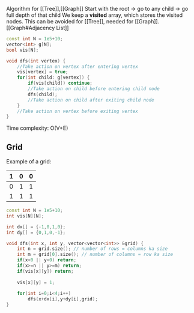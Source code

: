 Algorithm for [[Tree]],[[Graph]]
Start with the root -> go to any child -> go full depth of that child
We keep a **visited** array, which stores the visited nodes. This can be avoided for [[Tree]], needed for [[Graph]].
[[Graph#Adjacency List]]


```cpp
const int N = 1e5+10;
vector<int> g[N];
bool vis[N];

void dfs(int vertex) {
	//Take action on vertex after entering vertex
	vis[vertex] = true;
	for(int child: g[vertex]) {
		if(vis[child]) continue;
		//Take action on child before entering child node
		dfs(child);
		//Take action on child after exiting child node
	}
	//Take action on vertex before exiting vertex
}	
```


Time complexity: O(V+E)

## Grid

Example of a grid:

| 1   | 0   | 0   |
| --- | --- | --- |
| 0   | 1   | 1   |
| 1   | 1   | 1   |


```cpp
const int N = 1e5+10;
int vis[N][N];

int dx[] = {-1,0,1,0};
int dy[] = {0,1,0,-1};

void dfs(int x, int y, vector<vector<int>> &grid) {
	int n = grid.size(); // number of rows = columns ka size
	int m = grid[0].size(); // number of columns = row ka size
	if(x<0 || y<0) return;
	if(x>=n || y>=m) return;
	if(vis[x][y]) return;
	
	vis[x][y] = 1;
	
	for(int i=0;i<4;i++)
		dfs(x+dx[i],y+dy[i],grid);
}
```
